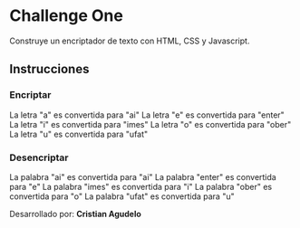 # Challenge One

Construye un encriptador de texto con HTML, CSS y Javascript.

## Instrucciones

### Encriptar

La letra "a" es convertida para "ai"
La letra "e" es convertida para "enter"
La letra "i" es convertida para "imes"
La letra "o" es convertida para "ober"
La letra "u" es convertida para "ufat"

### Desencriptar

La palabra "ai" es convertida para "ai"
La palabra "enter" es convertida para "e"
La palabra "imes" es convertida para "i"
La palabra "ober" es convertida para "o"
La palabra "ufat" es convertida para "u"


Desarrollado por: **Cristian Agudelo**
